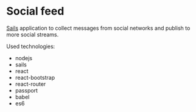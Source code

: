 # Social feed

[Sails](http://sailsjs.org) application to collect messages from social
networks and publish to more social streams.

Used technologies:

*   nodejs
*   sails
*   react
*   react-bootstrap
*   react-router
*   passport
*   babel
*   es6
